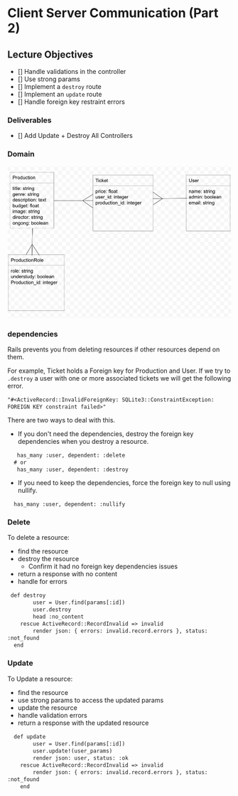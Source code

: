 # Client Server Communication (Part 2)

## Lecture Objectives
- [] Handle validations in the controller
- [] Use strong params
- [] Implement a `destroy` route
- [] Implement an `update` route
- [] Handle foreign key restraint errors  

### Deliverables 
- [] Add Update + Destroy All Controllers

### Domain
![domain_2](assets/domain_2.png)

### dependencies
Rails prevents you from deleting resources if other resources depend on them. 

For example, Ticket holds a Foreign key for Production and User. If we try to `.destroy` a user with one or more associated tickets we will get the following error. 

```
"#<ActiveRecord::InvalidForeignKey: SQLite3::ConstraintException: FOREIGN KEY constraint failed>"

```

There are two ways to deal with this. 
- If you don't need the dependencies, destroy the foreign key dependencies when you destroy a resource.  

```
   has_many :user, dependent: :delete
  # or
   has_many :user, dependent: :destroy

```
- If you need to keep the dependencies, force the foreign key to null using nullify. 

```
  has_many :user, dependent: :nullify
```

### Delete 
To delete a resource:
  - find the resource
  - destroy the resource
    - Confirm it had no foreign key dependencies issues
  - return a response with no content 
  - handle for errors 
```
 def destroy 
        user = User.find(params[:id])
        user.destroy
        head :no_content  
    rescue ActiveRecord::RecordInvalid => invalid
        render json: { errors: invalid.record.errors }, status: :not_found
  end 

```

### Update
To Update a resource:
- find the resource 
- use strong params to access the updated params
- update the resource 
- handle validation errors
- return a response with the updated resource 

```
  def update
        user = User.find(params[:id])
        user.update!(user_params)
        render json: user, status: :ok
    rescue ActiveRecord::RecordInvalid => invalid
        render json: { errors: invalid.record.errors }, status: :not_found
    end 
```